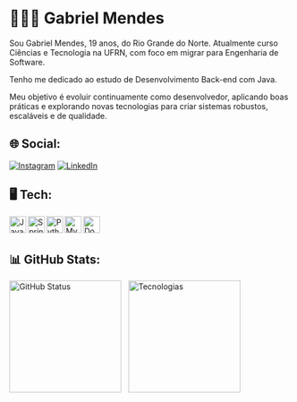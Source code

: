 # 👨🏽‍💻 Gabriel Mendes<br>

Sou Gabriel Mendes, 19 anos, do Rio Grande do Norte.
Atualmente curso Ciências e Tecnologia na UFRN, com foco em migrar para Engenharia de Software.

Tenho me dedicado ao estudo de Desenvolvimento Back-end com Java.

Meu objetivo é evoluir continuamente como desenvolvedor, aplicando boas práticas e explorando novas tecnologias para criar sistemas robustos, escaláveis e de qualidade.

## 🌐 Social:
[![Instagram](https://img.shields.io/badge/Instagram-%23E4405F.svg?logo=Instagram&logoColor=white)](https://www.instagram.com/__gabrielmendesx/) [![LinkedIn](https://img.shields.io/badge/LinkedIn-%230077B5.svg?logo=linkedin&logoColor=white)](https://www.linkedin.com/in/gabrielmendes06/) 

## 🖥 Tech:

<img
  align="left"
  alt="Java"
  title="Java"
  width="30px"
  style="paddingg-right: 10px;"
  src="https://cdn.jsdelivr.net/gh/devicons/devicon@latest/icons/java/java-original.svg"
/>
<img
  align="left"
  alt="Spring"
  title="Spring"
  width="30px"
  style="paddingg-right: 10px;"
  src="https://cdn.jsdelivr.net/gh/devicons/devicon@latest/icons/spring/spring-original.svg"
/>
<img
  align="left"
  alt="Python"
  title="Python"
  width="30px"
  style="paddingg-right: 10px;"
  src="https://cdn.jsdelivr.net/gh/devicons/devicon@latest/icons/python/python-original.svg"
/>
<img
  align="left"
  alt="Mysql"
  title="Mysql"
  width="30px"
  style="paddingg-right: 10px;"
  src="https://cdn.jsdelivr.net/gh/devicons/devicon@latest/icons/mysql/mysql-original.svg"
/>
<img
  align="left"
  alt="Docker"
  title="Docker"
  width="30px"
  style="paddingg-right: 10px;"
  src="https://cdn.jsdelivr.net/gh/devicons/devicon@latest/icons/docker/docker-original.svg"
/>

<br><br>

## 📊 GitHub Stats:
<p>
  <img
    align="left"
    alt="GitHub Status"
    height="200"
    style="padding-right: 10px;"
    src="https://github-readme-stats.vercel.app/api?username=mendesx5&show_icons=true&theme=tokyonight&include_all_commits=true"
  />
  
  <img
    align="left"
    alt="Tecnologias"
    height="200"
    style="padding-right: 10px;"
    src="https://github-readme-stats.vercel.app/api/top-langs/?username=mendesx5&theme=tokyonight&layout=compact&custom_title=Tecnologias&langs_count=9"
  />
</p>
